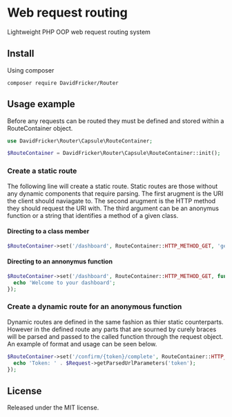 # Web request routing
Lightweight PHP OOP web request routing system 

## Install
Using composer

`composer require DavidFricker/Router`

## Usage example 
Before any requests can be routed they must be defined and stored within a RouteContainer object.
```PHP
use DavidFricker\Router\Capsule\RouteContainer;

$RouteContainer = DavidFricker\Router\Capsule\RouteContainer::init();
```

### Create a static route
The following line will create a static route. Static routes are those without any dynamic components that require parsing. 
The first arugment is the URI the client should naviagate to. The second arugment is the HTTP method they should request the URI with. The third argument can be an anonymus function or a string that identifies a method of a given class.

#### Directing to a class member
```PHP
$RouteContainer->set('/dashboard', RouteContainer::HTTP_METHOD_GET, 'getPage@Namespace\Vendor\Package\Controller\Dashboard');
```
#### Directing to an annonymus function
```PHP
$RouteContainer->set('/dashboard', RouteContainer::HTTP_METHOD_GET, function($Request){
  echo 'Welcome to your dashboard';
});
```

### Create a dynamic route for an anonymous function
Dynamic routes are defined in the same fashion as thier static counterparts. However in the defined route any parts that are sourned by curely braces will be parsed and passed to the called function through the request object. An example of format and usage can be seen below. 

```PHP
$RouteContainer->set('/confirm/{token}/complete', RouteContainer::HTTP_METHOD_GET, function($Request){
  echo 'Token: ' . $Request->getParsedUrlParameters('token');
});
```

## License
Released under the MIT license.

